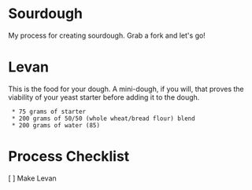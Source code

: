 # Sourdough
My process for creating sourdough. Grab a fork and let's go!


# Levan
This is the food for your dough. A mini-dough, if you will, that proves the viability of your yeast starter before adding it to the dough. 

```
 * 75 grams of starter
 * 200 grams of 50/50 (whole wheat/bread flour) blend
 * 200 grams of water (85)
```

# Process Checklist
[ ] Make Levan
